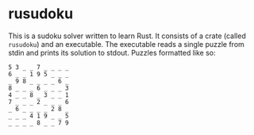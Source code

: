 # rusudoku

This is a sudoku solver written to learn Rust. It consists of a crate (called `rusudoku`) and an
executable. The executable reads a single puzzle from stdin and prints its solution to stdout.
Puzzles formatted like so:

```
5 3 _ _ 7 _ _ _ _
6 _ _ 1 9 5 _ _ _
_ 9 8 _ _ _ _ 6 _
8 _ _ _ 6 _ _ _ 3
4 _ _ 8 _ 3 _ _ 1
7 _ _ _ 2 _ _ _ 6
_ 6 _ _ _ _ 2 8 _
_ _ _ 4 1 9 _ _ 5
_ _ _ _ 8 _ _ 7 9
```
